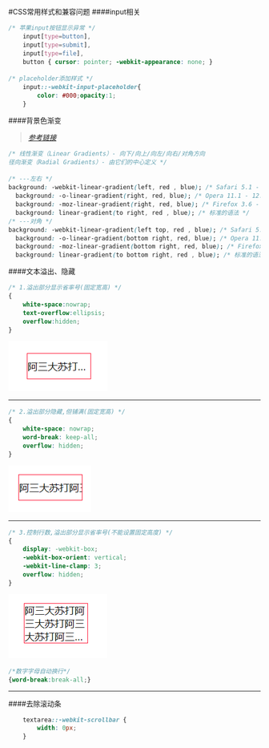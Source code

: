 #CSS常用样式和兼容问题
####input相关
```css
/* 苹果input按钮显示异常 */
    input[type=button], 
    input[type=submit], 
    input[type=file], 
    button { cursor: pointer; -webkit-appearance: none; }
    
/* placeholder添加样式 */
    input::-webkit-input-placeholder{
        color: #000;opacity:1;
    }
```

####背景色渐变
>*[参考链接](http://www.runoob.com/css3/css3-gradients.html)*
```css
/* 线性渐变（Linear Gradients）- 向下/向上/向左/向右/对角方向
径向渐变（Radial Gradients）- 由它们的中心定义 */

/* ---左右 */
background: -webkit-linear-gradient(left, red , blue); /* Safari 5.1 - 6.0 */
  background: -o-linear-gradient(right, red, blue); /* Opera 11.1 - 12.0 */
  background: -moz-linear-gradient(right, red, blue); /* Firefox 3.6 - 15 */
  background: linear-gradient(to right, red , blue); /* 标准的语法 */
/* ---对角 */
background: -webkit-linear-gradient(left top, red , blue); /* Safari 5.1 - 6.0 */
  background: -o-linear-gradient(bottom right, red, blue); /* Opera 11.1 - 12.0 */
  background: -moz-linear-gradient(bottom right, red, blue); /* Firefox 3.6 - 15 */
  background: linear-gradient(to bottom right, red , blue); /* 标准的语法 */
```
####文本溢出、隐藏
```css
/* 1.溢出部分显示省率号(固定宽高) */
{
    white-space:nowrap;
    text-overflow:ellipsis;
    overflow:hidden;
}
```
![](images/文本溢出-1.png)
___
```css
/* 2.溢出部分隐藏,但铺满(固定宽高) */
{
    white-space: nowrap;
    word-break: keep-all;
    overflow: hidden;
}
```
![](images/文本溢出-2.png)
___
```css
/* 3.控制行数,溢出部分显示省率号(不能设置固定高度) */
{
    display: -webkit-box;
    -webkit-box-orient: vertical;
    -webkit-line-clamp: 3;
    overflow: hidden;
}
```
![](/images/文本溢出-3.png)
```css
/*数字字母自动换行*/
{word-break:break-all;}
```
___

####去除滚动条
```css
    textarea::-webkit-scrollbar {
        width: 0px;
    }
```

####
####